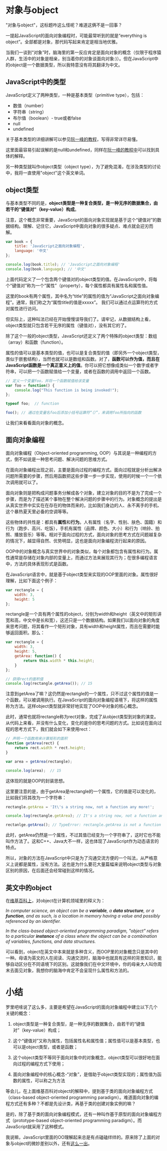 # 对象与object

"对象与object"，这标题咋这么怪呢？难道这俩不是一回事？

一提起JavaScript的面向对象编程时，可能最常听到的就是“everything is object”。全部都是对象，那代码写起来肯定是相当地优雅。

当我们一谈到“对象”时，脑海里的第一反应肯定是面向对象的概念（仅限于程序猿人群，生活中的对象是相亲，别当着你的对象谈面向对象:)）。但在JavaScript中的object是一个数据类型，所以我特意没有将其翻译为中文。

## JavaScript中的类型

JavaScript定义了两种类型，一种是基本类型（primitive type），包括：

- 数值（number）
- 字符串（string）
- 布尔值（boolean）- true或者false
- null
- undefined

关于基本类型的详细讲解可以参见[阮一峰的教程](http://javascript.ruanyifeng.com/grammar/types.html)，写得非常详尽易懂。

这里面最容易引起误解的是null和undefined，同样在[阮一峰的教程中](http://javascript.ruanyifeng.com/grammar/types.html#toc2)可以找到具体的解释。

另一种类型就叫作object类型（object type），为了避免混淆，在涉及类型的讨论中，我将一直使用"object"这个英文单词。

## object类型

与基本类型不同的是，**object类型是一种复合类型，是一种无序的数据集合，由若干的“键值对”（key-value）构成**。


注意，这个概念非常重要，JavaScript的面向对象实现就是基于这个“键值对”的数据结构。理解、记住它，JavaScript中面向对象的很多疑点、难点就会迎刃而解。

```javascript
var book = {
	title: 'JavaScript之面向对象编程',
	language: '中文'
};

console.log(book.title); // 'JavaScript之面向对象编程'
console.log(book.language); // '中文'
```

上面代码定义了一个包含两个键值对的object类型的值。在JavaScript中，将每个“键值对”称为一个“属性”（property），每个属性都具有属性名和属性值。

这里的book有两个属性，其中名为“title”的属性的值为“JavaScript之面向对象编程”。通常，我们称之为“属性title的值是xxxxx”。
我们可以通过点运算符的方式对属性进行访问。

但实际上，这种叫法已经在开始慢慢误导我们了。请牢记，从数据结构上看，object类型就只包含若干无序的属性（键值对），没有其它的了。

除了这个一般的object类型，JavaScript还定义了两个特殊的object类型：数组（array）和函数（function）。

属性的值可以是基本类型的值，也可以是复合类型的值（即另外一个object类型，类似于嵌套结构），当然也就可以是数组和函数。对了，**函数可以作为值，而且在JavaScript函数是一个真正意义上的值**。你可以把它想像成类似一个数字或者字符串，可以把一个函数赋值给一个变量，或者在函数的调用中返回一个函数。

```javascript
// 定义一个变量foo，并将一个函数赋值给该变量
var foo = function() {
	console.log("This function is being invoked!");
};

typeof foo;  // function

foo(); // 通过在变量名foo后添加小括号运算符“（）”，来调用foo所指向的函数
```

让我们来看看面向对象的概念。

## 面向对象编程

面向对象编程（Object-oriented programming, OOP）与其说是一种编程的方式，倒不如说是一种思考问题、解决问题的思维方式。

在面向对象编程出现之前，主要是面向过程的编程方式。面向过程就是分析出解决问题所需要的步骤，然后用函数把这些步骤一步一步实现，使用的时候一个一个依次调用就可以了。

面向对象则是把构成问题事务分解成各个对象，建立对象的目的不是为了完成一个步骤，而是为了描述某个事物在整个解决问题的步骤中的行为。对象概念的提出是从真实世界中实实在在存在的物体而来的，比如我们身边的人、永不离手的手机、这个暴热夏天里必备的空调等等。

这些物体的共性是：都具有**属性**和**行为**。人有属性（名字、性别、肤色、国籍）和行为（跑步、高兴、吃饭），手机有属性（品牌、颜色、大小）和行为（响铃、拍照、播放音乐）等等。相对于面向过程的方式，面向对象的思考方式在问题越复杂的情况下，越显得自然、优势明显，这也是面向对象编程流行起来的原因。

OOP中的对象概念与真实世界中的对象类似，每个对象都包含有属性和行为。属性通常是存储在对象内部的变量上，而通过方法来展现其行为；在很多编程语言中，方法的具体表现形式是函数。

在JavaScript语言中，就是基于object类型来实现的OOP里面的对象。属性很好理解，比如下面这个例子：

```javascript
var rectangle = {
	width: 3,
	height: 5
};
```

rectangle是一个具有两个属性的object，分别为width和height（英文中的矩形讲宽和高，中文中是长和宽），这还只是一个数据结构。如果我们以面向对象的角度来思考问题，将其看作一个矩形对象，具有width和height属性，而且在需要时能够返回面积。那么：

```javascript
var rectangle = {
	width: 3,
	height: 5,
	getArea: function() {
		return this.width * this.height;
	}
};

// 获得rect的面积值
console.log(rectangle.getArea()); // 15
```

注意到getArea了嘛？这仍然是rectangle的一个属性，只不过这个属性的值是一个函数，可以被调用执行。在JavaScript的面向对象编程语境下，将这样的属性称为方法。这样object类型就非常好地实现了OOP中对象的核心概念。

此时，通常也就将rectangle称为rect对象，完成了从object类型到对象的演变。从代码上来看，并没有什么变化，变化的是你的思考问题的方式。比如说在面向过程的思考方式下，我们就会如下来使用rect：

```javascript
// 声明一个函数用来计算矩形的面积
function getArea(rect) {
	return rect.width * rect.height;
}

var area = getArea(rectangle);

console.log(area);	// 15
```

这体现的就是OOP的封装思想。

这里要注意的是，由于getArea是rectangle的一个属性，它的值是可以变化的，比如我们将其改为一个字符串：

```javascript
rectangle.getArea = 'It\'s a string now, not a function any more!';

console.log(rectangle.getArea); // It's a string now, not a function any more!

rectanlge.getArea(); // TypeError: rectangle.getArea is not a function
```

此时，getArea仍然是一个属性，不过其值已经变为一个字符串了，这时它也不能叫作方法了。这和C++、Java大不一样，这也体现了JavaScript作为动态语言的特点。

所以，对象的方法在JavaScript中只是为了沟通交流方便的一个叫法，从严格意义上说都是属性，没有方法。这也是为什么要花大量篇幅来说明object类型与对象区别的原因，在后面还会经常碰到这样的情况。

## 英文中的object

在[维基百科上](https://en.wikipedia.org/wiki/Object_(computer_science))，对object在计算机领域里的释义为：


*In computer science, an object can be a **variable**, a **data structure**, or a **function**, and as such, is a location in memory having a value and possibly referenced by an identifier.*

*In the class-based object-oriented programming paradigm, "object" refers to a particular **instance** of a class where the object can be a combination of variables, functions, and data structures.*

可以看到，object在英文中本来就是多种含义，而OOP里的对象概念只是其中的一种。母语为英文的人在阅读、沟通交流时，脑海中也就具有这样的背景知识，能够自动区分在不同语境下的区别。这就像我们在中文环境中，你的母亲大人叫你周末去面见对象，我想你的脑海中肯定不会呈现什么属性和方法的。

# 小结

罗里吧嗦说了这么多，主要是希望在JavaScript的面向对象编程中建立以下几个关键的概念：

1. object类型是一种复合类型，是一种无序的数据集合，由若干的“键值对”（key-value）构成；

2. 这个“键值对”又称为属性，包括属性名和属性值；属性值可以是基本类型，也可以是object类型，或者是函数；

3. 这个object类型不等同于面向对象中的对象概念，object类型可以很好地在面向过程的编程方式下使用；

4. 面向对象编程中的核心概念-“对象”，是借助于object类型实现的；属性值为函数的属性，可以称之为方法

等会儿，在上面维基百科对object的解释中，提到基于类的面向对象编程方式（class-based object-oriented programming paradigm）。难道面向对象的编程方式还有多种？不都是先设计类，再基于类的创建对象实例的嘛？

是的，除了基于类的面向对象编程模式，还有一种叫作基于原型的面向对象编程方式（prototype-based object-oriented programming paradigm）。而JavaScript就采用了这种模式。

我说嘛，JavaScript里面的OO理解起来总是有点磕磕绊绊的。原来除了上面的对象与object的微妙差别以外，还有[这么一出](class-prototype-oop.md)。





